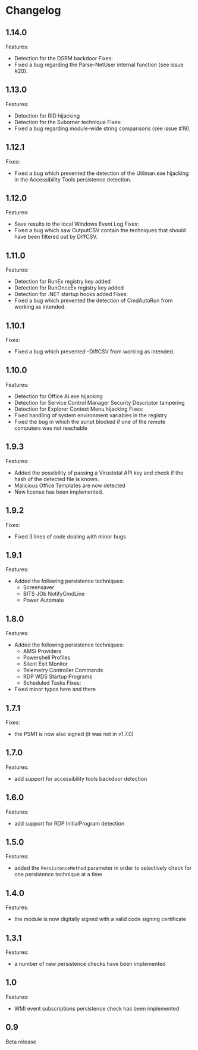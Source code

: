 # Changelog
## 1.14.0
Features:
   - Detection for the DSRM backdoor
Fixes:
   - Fixed a bug regarding the Parse-NetUser internal function (see issue #20).

## 1.13.0
Features:
   - Detection for RID hijacking
   - Detection for the Suborner technique
Fixes:
   - Fixed a bug regarding module-wide string comparisons (see issue #19).

## 1.12.1
Fixes:
   - Fixed a bug which prevented the detection of the Utilman.exe hijacking in the Accessibility Tools persistence detection.

## 1.12.0
Features:
   - Save results to the local Windows Event Log
Fixes:
   - Fixed a bug which saw OutputCSV contain the techniques that should have been filtered out by DiffCSV.

## 1.11.0
Features:
   - Detection for RunEx registry key added
   - Detection for RunOnceEx registry key added 
   - Detection for .NET startup hooks added
Fixes:
   - Fixed a bug which prevented the detection of CmdAutoRun from working as intended.

## 1.10.1
Fixes:
   - Fixed a bug which prevented -DiffCSV from working as intended.

## 1.10.0
Features:
   - Detection for Office AI.exe hijacking
   - Detection for Service Control Manager Security Descriptor tampering
   - Detection for Explorer Context Menu hijacking
Fixes:
   - Fixed handling of system environment variables in the registry
   - Fixed the bug in which the script blocked if one of the remote computers was not reachable


## 1.9.3
Features:
   - Added the possibility of passing a Virustotal API key and check if the hash of the detected file is known.
   - Malicious Office Templates are now detected
   - New license has been implemented.

## 1.9.2
Fixes:
   - Fixed 3 lines of code dealing with minor bugs

## 1.9.1
Features:
   - Added the following persistence techniques:
	  - Screensaver
	  - BITS JOb NotifyCmdLine
	  - Power Automate

## 1.8.0
Features:
   - Added the following persistence techniques:
	  - AMSI Providers
	  - Powershell Profiles 
	  - Silent Exit Monitor
	  - Telemetry Controller Commands
	  - RDP WDS Startup Programs
	  - Scheduled Tasks
Fixes:
   - Fixed minor typos here and there
	
## 1.7.1
Fixes:
  - the PSM1 is now also signed (it was not in v1.7.0)

## 1.7.0
Features:
  - add support for accessibility tools backdoor detection

## 1.6.0
Features:
  - add support for RDP InitialProgram detection

## 1.5.0
Features:
  - added the `PersistenceMethod` parameter in order to selectively check for one persistence technique at a time
 
## 1.4.0
Features:
  - the module is now digitally signed with a valid code signing certificate  
  
## 1.3.1
Features:
  - a number of new persistence checks have been implemented

## 1.0
Features:
  - WMI event subscriptions persistence check has been implemented
## 0.9
Beta release
  
  
  
  
  
  
